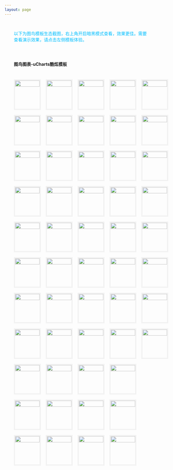 ```yaml
---
layout: page
---
```

<meta name="referrer" content="never">
<!-- <demo-model url="/"></demo-model> -->

<div style="padding: 30px; color: #01BEFF">以下为图鸟模板生态截图，右上角开启暗黑模式查看，效果更佳。需要查看演示效果，请点击左侧模板体验。</div>



<div style="padding: 30px;font-weight: bold;">图鸟图表-uCharts酷炫模板</div>

<!-- 完成，已检查 -->
<div class="waterfall">
  <!-- tabbar -->
  <div class="box">
    <img src="https://cdn.nlark.com/yuque/0/2025/jpeg/280373/1737200939875-assets/web-upload/6b616f53-f407-4a7c-a8f0-fe4cc0788274.jpeg" />
  </div>
  <div class="box">
    <img src="https://cdn.nlark.com/yuque/0/2025/jpeg/280373/1737200940556-assets/web-upload/0f94cb60-cc6d-4617-9bae-fa6db1fa267d.jpeg" />
  </div>
  <div class="box">
    <img src="https://cdn.nlark.com/yuque/0/2025/jpeg/280373/1737200939798-assets/web-upload/2880b23a-dcde-4b1f-a81c-767a2f75b2aa.jpeg" />
  </div>
  <div class="box">
    <img src="https://cdn.nlark.com/yuque/0/2025/jpeg/280373/1737200939700-assets/web-upload/142239d7-078e-4774-a545-6b07f67afc26.jpeg" />
  </div>

  <div class="box">
    <img src="https://cdn.nlark.com/yuque/0/2025/jpeg/280373/1737200939547-assets/web-upload/1250606a-6390-429b-a5a7-3f0cb4c29c1b.jpeg" />
  </div>
  <div class="box">
    <img src="https://cdn.nlark.com/yuque/0/2025/jpeg/280373/1737200939953-assets/web-upload/c50a30cf-a1c3-4695-ab5c-0558a14a8d43.jpeg" />
  </div>
  <div class="box">
    <img src="https://cdn.nlark.com/yuque/0/2025/jpeg/280373/1737200940496-assets/web-upload/ec8e3b33-c942-43a0-a96b-4bb9cf28c6a3.jpeg" />
  </div>
  <div class="box">
    <img src="https://cdn.nlark.com/yuque/0/2025/jpeg/280373/1737200940773-assets/web-upload/96d9d42e-9919-4b89-b8bf-7cf9a8415e98.jpeg" />
  </div>
  <div class="box">
    <img src="https://cdn.nlark.com/yuque/0/2025/jpeg/280373/1737200940879-assets/web-upload/71ea7880-6743-44eb-9612-652b0f1e1efe.jpeg" />
  </div>
  <div class="box">
    <img src="https://cdn.nlark.com/yuque/0/2025/jpeg/280373/1737200941084-assets/web-upload/fbc0654f-89c3-46b9-ab92-0d4aeff0be5f.jpeg" />
  </div>
  <div class="box">
    <img src="https://cdn.nlark.com/yuque/0/2025/jpeg/280373/1737200941372-assets/web-upload/a1fa1053-3220-42a7-90cd-8c343193dcdd.jpeg" />
  </div>
  <div class="box">
    <img src="https://cdn.nlark.com/yuque/0/2025/jpeg/280373/1737200941578-assets/web-upload/6a89ec40-2229-4600-a505-1ba7c65204bd.jpeg" />
  </div>
  <div class="box">
    <img src="https://cdn.nlark.com/yuque/0/2025/jpeg/280373/1737200941674-assets/web-upload/4be4acfb-6b0f-4092-99d8-9f7e7a9e588e.jpeg" />
  </div>
  <div class="box">
    <img src="https://cdn.nlark.com/yuque/0/2025/jpeg/280373/1737200942026-assets/web-upload/e9fbc7d0-a279-4760-a931-b5c1c8919d9b.jpeg" />
  </div>
  <div class="box">
    <img src="https://cdn.nlark.com/yuque/0/2025/jpeg/280373/1737200942068-assets/web-upload/83324f92-b9ec-4087-9bb9-d9a32d76cb71.jpeg" />
  </div>
  <div class="box">
    <img src="https://cdn.nlark.com/yuque/0/2025/jpeg/280373/1737200942388-assets/web-upload/b8dbd022-8ec5-4781-91f0-548021f430b7.jpeg" />
  </div>
  <div class="box">
    <img src="https://cdn.nlark.com/yuque/0/2025/jpeg/280373/1737200942496-assets/web-upload/8a218e14-35a3-436b-9888-e01039215cda.jpeg" />
  </div>
  <div class="box">
    <img src="https://cdn.nlark.com/yuque/0/2025/jpeg/280373/1737200942653-assets/web-upload/e49709c7-eae4-4bfc-be63-3ffb881982de.jpeg" />
  </div>
  <div class="box">
    <img src="https://cdn.nlark.com/yuque/0/2025/jpeg/280373/1737200942851-assets/web-upload/57caa1fd-c0b1-438d-adb5-379316526276.jpeg" />
  </div>
  <div class="box">
    <img src="https://cdn.nlark.com/yuque/0/2025/jpeg/280373/1737200942970-assets/web-upload/e19aef6d-2b09-4f43-b238-77314c19226a.jpeg" />
  </div>
  <div class="box">
    <img src="https://cdn.nlark.com/yuque/0/2025/jpeg/280373/1737200942970-assets/web-upload/5d72d4dc-acc9-400f-806f-f4e72c4ba9dd.jpeg" />
  </div>
  <div class="box">
    <img src="https://cdn.nlark.com/yuque/0/2025/jpeg/280373/1737200943006-assets/web-upload/89e34e52-7952-4295-a69f-f2df0b7c8cb1.jpeg" />
  </div>
  <div class="box">
    <img src="https://cdn.nlark.com/yuque/0/2025/jpeg/280373/1737200943620-assets/web-upload/86972c81-f9dc-43e8-a7eb-78bee4cc6e75.jpeg" />
  </div>
  <div class="box">
    <img src="https://cdn.nlark.com/yuque/0/2025/jpeg/280373/1737200943830-assets/web-upload/66568834-65d7-4c20-b187-9d644d7d7738.jpeg" />
  </div>
  <div class="box">
    <img src="https://cdn.nlark.com/yuque/0/2025/jpeg/280373/1737200943865-assets/web-upload/9ca0729f-971b-4d96-b2f7-dce892ab5939.jpeg" />
  </div>
  <div class="box">
    <img src="https://cdn.nlark.com/yuque/0/2025/jpeg/280373/1737200944273-assets/web-upload/c1bb91c0-d232-4b8f-88c1-b02b9ccbf3cc.jpeg" />
  </div>
  <div class="box">
    <img src="https://cdn.nlark.com/yuque/0/2025/jpeg/280373/1737200943993-assets/web-upload/2efca66e-75c0-42ee-bd58-900072e0f0d2.jpeg" />
  </div>
  <div class="box">
    <img src="https://cdn.nlark.com/yuque/0/2025/jpeg/280373/1737200944395-assets/web-upload/02d5f16b-6070-4b8c-b20c-049bff846980.jpeg" />
  </div>
  <div class="box">
    <img src="https://cdn.nlark.com/yuque/0/2025/jpeg/280373/1737200945953-assets/web-upload/f11ab46f-36b6-45cb-91bb-2442a8a239fe.jpeg" />
  </div>
  <div class="box">
    <img src="https://cdn.nlark.com/yuque/0/2025/jpeg/280373/1737200945182-assets/web-upload/d5e7aa08-7504-4cb8-ab4b-328a5c7ba568.jpeg" />
  </div>
  <div class="box">
    <img src="https://cdn.nlark.com/yuque/0/2025/jpeg/280373/1737200945957-assets/web-upload/9d0b54dc-1f13-4395-a942-f2b35b4ef34a.jpeg" />
  </div>
  <div class="box">
    <img src="https://cdn.nlark.com/yuque/0/2025/jpeg/280373/1737200946685-assets/web-upload/732b066c-ffd4-477b-bde6-fcd8eae8becb.jpeg" />
  </div>
  <div class="box">
    <img src="https://cdn.nlark.com/yuque/0/2025/jpeg/280373/1737200945981-assets/web-upload/0c52f033-d2de-4a9c-a802-bfa223fe17cc.jpeg" />
  </div>
  <div class="box">
    <img src="https://cdn.nlark.com/yuque/0/2025/jpeg/280373/1737200946835-assets/web-upload/933bc287-9f31-445e-a57c-91150d503526.jpeg" />
  </div>
  <div class="box">
    <img src="https://cdn.nlark.com/yuque/0/2025/jpeg/280373/1737200946843-assets/web-upload/b1f23dde-857b-42b1-abe2-a305c6eff026.jpeg" />
  </div>

  <div class="box">
    <img src="https://cdn.nlark.com/yuque/0/2025/jpeg/280373/1737200947454-assets/web-upload/5bc2e896-4345-4276-aaaf-7e2e2869e05c.jpeg" />
  </div>
  <div class="box">
    <img src="https://cdn.nlark.com/yuque/0/2025/jpeg/280373/1737200947499-assets/web-upload/0bd1c6fd-611c-440a-8080-b868158d5d09.jpeg" />
  </div>
  <div class="box">
    <img src="https://cdn.nlark.com/yuque/0/2025/jpeg/280373/1737200947550-assets/web-upload/43911879-5a65-40b1-9726-541644f69b5e.jpeg" />
  </div>
  <div class="box">
    <img src="https://cdn.nlark.com/yuque/0/2025/jpeg/280373/1737200947871-assets/web-upload/c66adaed-f11d-4651-b0c3-fa2145ca093f.jpeg" />
  </div>
  <div class="box">
    <img src="https://cdn.nlark.com/yuque/0/2025/jpeg/280373/1737200948116-assets/web-upload/e2424c87-1f13-4766-950d-823b7124cef5.jpeg" />
  </div>
  <div class="box">
    <img src="https://cdn.nlark.com/yuque/0/2025/jpeg/280373/1737200948277-assets/web-upload/dfb2bcfa-ae69-4cf5-8170-6093dff472a8.jpeg" />
  </div>
  <div class="box">
    <img src="https://cdn.nlark.com/yuque/0/2025/jpeg/280373/1737200948366-assets/web-upload/07c2a1b4-b62c-49c9-a7c5-90e4c9498787.jpeg" />
  </div>
  <div class="box">
    <img src="https://cdn.nlark.com/yuque/0/2025/jpeg/280373/1737200948494-assets/web-upload/85f49a61-bf09-4741-afc1-5db5aaf6450f.jpeg" />
  </div>
  <div class="box">
    <img src="https://cdn.nlark.com/yuque/0/2025/jpeg/280373/1737200948768-assets/web-upload/2d0689a4-8933-44bd-b941-4a49c7c402d4.jpeg" />
  </div>
  <div class="box">
    <img src="https://cdn.nlark.com/yuque/0/2025/jpeg/280373/1737200948955-assets/web-upload/788018b8-af41-4a94-a82b-ae840e02937d.jpeg" />
  </div>
  <div class="box">
    <img src="https://cdn.nlark.com/yuque/0/2025/jpeg/280373/1737200949077-assets/web-upload/79267358-05e5-4d3e-be03-33b8d1cb34da.jpeg" />
  </div>
  <div class="box">
    <img src="https://cdn.nlark.com/yuque/0/2025/jpeg/280373/1737200949201-assets/web-upload/d23cb149-f3d2-4381-b464-05982e6d4669.jpeg" />
  </div>
  <div class="box">
    <img src="https://cdn.nlark.com/yuque/0/2025/jpeg/280373/1737200949578-assets/web-upload/61c9ccbf-7ab4-4f7c-b12d-66c74ec319bb.jpeg" />
  </div>
  <div class="box">
    <img src="https://cdn.nlark.com/yuque/0/2025/jpeg/280373/1737200949591-assets/web-upload/cb0eb70b-0a43-4dfa-8851-1b3f2befecf6.jpeg" />
  </div>
  <div class="box">
    <img src="https://cdn.nlark.com/yuque/0/2025/jpeg/280373/1737200947055-assets/web-upload/f95fb2dc-99f3-4fea-929b-e4160cf7754a.jpeg" />
  </div>
  <div class="box">
    <img src="https://cdn.nlark.com/yuque/0/2025/jpeg/280373/1737200949667-assets/web-upload/89a24825-8e12-47c8-b4b9-65bae175aeee.jpeg" />
  </div>
  <div class="box">
    <img src="https://cdn.nlark.com/yuque/0/2025/jpeg/280373/1737200950150-assets/web-upload/1fa3e2bf-44d4-4d03-ac7c-f8db8728233b.jpeg" />
  </div>
</div>


<style scoped>


@media screen and (max-width:400px) {

}

.waterfall {
  column-count: 5; /* 设置列数 */
  column-gap: 16px; /* 设置列间距 */
  width: 100%;
  max-width: 1200px;
  margin: 0 auto;
  padding: 10px 36px 30px 30px;
}

.waterfall-pc {
  column-count: 2; /* 设置列数 */
  column-gap: 16px; /* 设置列间距 */
  width: 100%;
  max-width: 1200px;
  margin: 0 auto;
  padding: 10px 36px 30px 30px;
}

.waterfall-icon {
  column-count: 1; /* 设置列数 */
  column-gap: 16px; /* 设置列间距 */
  width: 100%;
  max-width: 1200px;
  margin: 0 auto;
  padding: 10px 36px 30px 30px;
}

.box {
  min-height: 100px;
  /* background-color: #f0f0f0; */
  margin: 0 0 16px; /* 设置项间距 */
  box-sizing: border-box;
  break-inside: avoid; /* 防止元素在列中被拆分 */
  border: 4px solid #AAAAAA20;
	/* border-radius: 10px; */
  -webkit-transition: 0.2s;
		transition: 0.2s;
}
	.box:hover {
	  border: 4px solid #01BEFF;
    /* border-radius: 10px; */
	}

.box img {
    width: 100%;
    height: auto;
    display: block;
    /* border-radius: 10px; */
    overflow: hide
}
</style>

